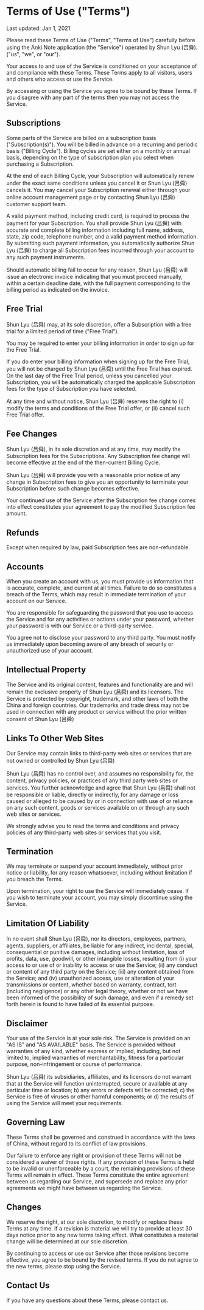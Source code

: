 # Terms of Use ("Terms")

Last updated: Jan 1, 2021

Please read these Terms of Use ("Terms", "Terms of Use") carefully before using the Anki Note application (the "Service") operated by Shun Lyu (吕舜). ("us", "we", or "our").

Your access to and use of the Service is conditioned on your acceptance of and compliance with these Terms. These Terms apply to all visitors, users and others who access or use the Service.

By accessing or using the Service you agree to be bound by these Terms. If you disagree with any part of the terms then you may not access the Service.

## Subscriptions

Some parts of the Service are billed on a subscription basis ("Subscription(s)"). You will be billed in advance on a recurring and periodic basis ("Billing Cycle"). Billing cycles are set either on a monthly or annual basis, depending on the type of subscription plan you select when purchasing a Subscription.

At the end of each Billing Cycle, your Subscription will automatically renew under the exact same conditions unless you cancel it or Shun Lyu (吕舜) cancels it. You may cancel your Subscription renewal either through your online account management page or by contacting Shun Lyu (吕舜) customer support team.

A valid payment method, including credit card, is required to process the payment for your Subscription. You shall provide Shun Lyu (吕舜) with accurate and complete billing information including full name, address, state, zip code, telephone number, and a valid payment method information. By submitting such payment information, you automatically authorize Shun Lyu (吕舜) to charge all Subscription fees incurred through your account to any such payment instruments.

Should automatic billing fail to occur for any reason, Shun Lyu (吕舜) will issue an electronic invoice indicating that you must proceed manually, within a certain deadline date, with the full payment corresponding to the billing period as indicated on the invoice.

## Free Trial

Shun Lyu (吕舜) may, at its sole discretion, offer a Subscription with a free trial for a limited period of time ("Free Trial").

You may be required to enter your billing information in order to sign up for the Free Trial.

If you do enter your billing information when signing up for the Free Trial, you will not be charged by Shun Lyu (吕舜) until the Free Trial has expired. On the last day of the Free Trial period, unless you cancelled your Subscription, you will be automatically charged the applicable Subscription fees for the type of Subscription you have selected.

At any time and without notice, Shun Lyu (吕舜) reserves the right to (i) modify the terms and conditions of the Free Trial offer, or (ii) cancel such Free Trial offer.

## Fee Changes

Shun Lyu (吕舜), in its sole discretion and at any time, may modify the Subscription fees for the Subscriptions. Any Subscription fee change will become effective at the end of the then-current Billing Cycle.

Shun Lyu (吕舜) will provide you with a reasonable prior notice of any change in Subscription fees to give you an opportunity to terminate your Subscription before such change becomes effective.

Your continued use of the Service after the Subscription fee change comes into effect constitutes your agreement to pay the modified Subscription fee amount.

## Refunds

Except when required by law, paid Subscription fees are non-refundable.

## Accounts

When you create an account with us, you must provide us information that is accurate, complete, and current at all times. Failure to do so constitutes a breach of the Terms, which may result in immediate termination of your account on our Service.

You are responsible for safeguarding the password that you use to access the Service and for any activities or actions under your password, whether your password is with our Service or a third-party service.

You agree not to disclose your password to any third party. You must notify us immediately upon becoming aware of any breach of security or unauthorized use of your account.

## Intellectual Property

The Service and its original content, features and functionality are and will remain the exclusive property of Shun Lyu (吕舜) and its licensors. The Service is protected by copyright, trademark, and other laws of both the China and foreign countries. Our trademarks and trade dress may not be used in connection with any product or service without the prior written consent of Shun Lyu (吕舜)

## Links To Other Web Sites

Our Service may contain links to third-party web sites or services that are not owned or controlled by Shun Lyu (吕舜)

Shun Lyu (吕舜) has no control over, and assumes no responsibility for, the content, privacy policies, or practices of any third party web sites or services. You further acknowledge and agree that Shun Lyu (吕舜) shall not be responsible or liable, directly or indirectly, for any damage or loss caused or alleged to be caused by or in connection with use of or reliance on any such content, goods or services available on or through any such web sites or services.

We strongly advise you to read the terms and conditions and privacy policies of any third-party web sites or services that you visit.

## Termination

We may terminate or suspend your account immediately, without prior notice or liability, for any reason whatsoever, including without limitation if you breach the Terms.

Upon termination, your right to use the Service will immediately cease. If you wish to terminate your account, you may simply discontinue using the Service.

## Limitation Of Liability

In no event shall Shun Lyu (吕舜), nor its directors, employees, partners, agents, suppliers, or affiliates, be liable for any indirect, incidental, special, consequential or punitive damages, including without limitation, loss of profits, data, use, goodwill, or other intangible losses, resulting from (i) your access to or use of or inability to access or use the Service; (ii) any conduct or content of any third party on the Service; (iii) any content obtained from the Service; and (iv) unauthorized access, use or alteration of your transmissions or content, whether based on warranty, contract, tort (including negligence) or any other legal theory, whether or not we have been informed of the possibility of such damage, and even if a remedy set forth herein is found to have failed of its essential purpose.

## Disclaimer

Your use of the Service is at your sole risk. The Service is provided on an "AS IS" and "AS AVAILABLE" basis. The Service is provided without warranties of any kind, whether express or implied, including, but not limited to, implied warranties of merchantability, fitness for a particular purpose, non-infringement or course of performance.

Shun Lyu (吕舜) its subsidiaries, affiliates, and its licensors do not warrant that a) the Service will function uninterrupted, secure or available at any particular time or location; b) any errors or defects will be corrected; c) the Service is free of viruses or other harmful components; or d) the results of using the Service will meet your requirements.

## Governing Law

These Terms shall be governed and construed in accordance with the laws of China, without regard to its conflict of law provisions.

Our failure to enforce any right or provision of these Terms will not be considered a waiver of those rights. If any provision of these Terms is held to be invalid or unenforceable by a court, the remaining provisions of these Terms will remain in effect. These Terms constitute the entire agreement between us regarding our Service, and supersede and replace any prior agreements we might have between us regarding the Service.

## Changes

We reserve the right, at our sole discretion, to modify or replace these Terms at any time. If a revision is material we will try to provide at least 30 days notice prior to any new terms taking effect. What constitutes a material change will be determined at our sole discretion.

By continuing to access or use our Service after those revisions become effective, you agree to be bound by the revised terms. If you do not agree to the new terms, please stop using the Service.

## Contact Us

If you have any questions about these Terms, please contact us.
